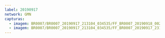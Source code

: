 ```yaml
---
label: 20190917
network: GMN
capturas:
  - imagem: BR0007/BR0007_20190917_213104_034535/FF_BR0007_20190918_002627_709_0313600.fits_maxpixel.jpg
  - imagem: BR0007/BR0007_20190917_213104_034535/FF_BR0007_20190917_231024_786_0177408.fits_maxpixel.jpg
---
```

